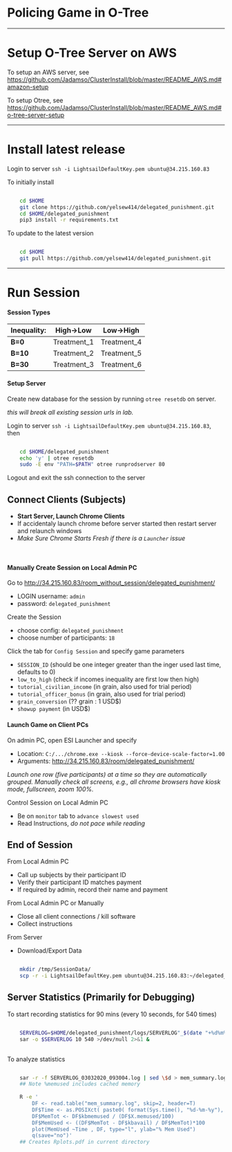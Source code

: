 # Policing Game in O-Tree

<!--
<img src="https://github.com/Jadamso/TerritoryR/blob/master/Pictures/TerritoryScreenshot2.png"  align="center" width="1000" height="500">
-->


---
# Setup O-Tree Server on AWS

To setup an AWS server, see
https://github.com/Jadamso/ClusterInstall/blob/master/README_AWS.md#amazon-setup

To setup Otree, see
https://github.com/Jadamso/ClusterInstall/blob/master/README_AWS.md#o-tree-server-setup

---
# Install latest release

Login to server `ssh -i LightsailDefaultKey.pem ubuntu@34.215.160.83`

To initially install
```bash

    cd $HOME
    git clone https://github.com/yelsew414/delegated_punishment.git
    cd $HOME/delegated_punishment
    pip3 install -r requirements.txt

```

To update to the latest version
```bash

    cd $HOME
    git pull https://github.com/yelsew414/delegated_punishment.git

```

<!-- --- -->

<!-- 
## Pre-Session Setup
## Create Players and Passwords (including admin) ? 
## Setup Game Parameters (Treatments)?
-->

---
# Run Session


#### Session Types

<!-- ------------------------------------------------ -->


| **Inequality:** |**High->Low**|**Low->High**|
|-----------------|-------------|-------------|
| **B=0**         | Treatment_1 | Treatment_4 |
| **B=10**        | Treatment_2 | Treatment_5 |
| **B=30**        | Treatment_3 | Treatment_6 |


<!-- ------------------------------------------------ -->


#### Setup Server

Create new database for the session by running `otree resetdb` on server.

*this will break all existing session urls in lab.*

Login to server `ssh -i LightsailDefaultKey.pem ubuntu@34.215.160.83`, then

```bash

    cd $HOME/delegated_punishment
    echo 'y' | otree resetdb
    sudo -E env "PATH=$PATH" otree runprodserver 80

```
<!--##
RUN SERVER IN BACKGROUND OR TMUX SESSION??
-->

Logout and exit the ssh connection to the server

## Connect Clients (Subjects)

 * **Start Server, Launch Chrome Clients**
 * If accidentaly launch chrome before server started then restart server and relaunch windows
 * *Make Sure Chrome Starts Fresh if there is a `Launcher` issue*
</br>


#### Manually Create Session on Local Admin PC

Go to http://34.215.160.83/room_without_session/delegated_punishment/
  * LOGIN username: `admin`
  * password: `delegated_punishment`

Create the Session
  * choose config: `delegated_punishment`
  * choose number of participants: `18`

Click the tab for `Config Session` and specify game parameters
  * `SESSION_ID` (should be one integer greater than the inger used last time, defaults to 0)
  * `low_to_high` (check if incomes inequality are first low then high)
  * `tutorial_civilian_income` (in grain, also used for trial period)
  * `tutorial_officer_bonus` (in grain, also used for trial period)
  * `grain_conversion` (?? grain : 1 USD$)
  * `showup payment` (in USD$)


#### Launch Game on Client PCs

On admin PC, open ESI Launcher and specify 

 * Location: `C:/.../chrome.exe --kiosk --force-device-scale-factor=1.00`
 * Arguments: http://34.215.160.83/room/delegated_punishment/

*Launch one row (five participants) at a time so they are automatically grouped.*
*Manually check all screens, e.g., all chrome browsers have kiosk mode, fullscreen, zoom 100%.*


Control Session on Local Admin PC
 * Be on `monitor` tab to `advance slowest used`
 * Read Instructions, *do not pace while reading*


## End of Session

From Local Admin PC
 * Call up subjects by their participant ID
  * Verify their participant ID matches payment
  * If required by admin, record their name and payment
  
From Local Admin PC or Manually
 * Close all client connections / kill software
 * Collect instructions
 

From Server
 * Download/Export Data

```bash

    mkdir /tmp/SessionData/
    scp -r -i LightsailDefaultKey.pem ubuntu@34.215.160.83:~/delegated_punishment/data/* /tmp/SessionData/

```


## Server Statistics (Primarily for Debugging)


To start recording statistics for 90 mins (every 10 seconds, for 540 times)
```bash

    SERVERLOG=$HOME/delegated_punishment/logs/SERVERLOG"_$(date "+%d%m%Y_%H%M%S".log)"
    sar -o $SERVERLOG 10 540 >/dev/null 2>&1 &
 
```

To analyze statistics
```bash

    sar -r -f SERVERLOG_03032020_093004.log | sed \$d > mem_summary.log
    ## Note %memused includes cached memory
    
    R -e '
        DF <- read.table("mem_summary.log", skip=2, header=T)
        DF$Time <- as.POSIXct( paste0( format(Sys.time(), "%d-%m-%y"), DF[,1] ) )
        DF$MemTot <- DF$kbmemused / (DF$X.memused/100)
        DF$MemUsed <- ((DF$MemTot - DF$kbavail) / DF$MemTot)*100
        plot(MemUsed ~Time , DF, type="l", ylab="% Mem Used")
        q(save="no")'
    ## Creates Rplots.pdf in current directory    

```


<!-- ## Other Statistics
```    
    ## top -bd 1  | grep 'MiB Mem' 
    ## `cat /proc/meminfo | grep Active: | sed 's/Active: //g'` 
    ##  echo "$(date '+%Y-%m-%d %H:%M:%S') $(free -m | grep Mem: | sed 's/Mem://g')"
    ##  echo "$(date '+%Y-%m-%d %H:%M:%S') $(free -m | grep Mem | awk '{print (1-$7/$2) * 100.0}')"
```
To stop recording statistics, `ctrl+C` 
-->


<!-- ## Other Statistics
    If CloudWatch (see https://docs.aws.amazon.com/AWSEC2/latest/UserGuide/mon-scripts.html) is is setup, then edit the crontab file `crontab -e` with
    ```
    ## Post Server Metrics Every 5 Minutes
     */5 * * * * ~/aws-scripts-mon/mon-put-instance-data.pl --mem-util --disk-space-util --disk-path=/ --from-cron 
    ```
    and open the CloudWatch console at https://console.aws.amazon.com/cloudwatch/
-->

